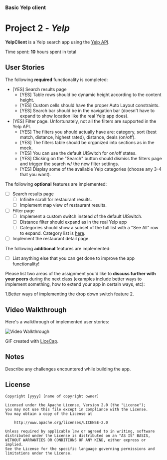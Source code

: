 ### Basic Yelp client

# Project 2 - *Yelp*

**YelpClient** is a Yelp search app using the [Yelp API](http://www.yelp.com/developers/documentation/v2/search_api).

Time spent: **10** hours spent in total

## User Stories

The following **required** functionality is completed:

- [YES] Search results page
   - [YES] Table rows should be dynamic height according to the content height.
   - [YES] Custom cells should have the proper Auto Layout constraints.
   - [YES] Search bar should be in the navigation bar (doesn't have to expand to show location like the real Yelp app does).
- [YES] Filter page. Unfortunately, not all the filters are supported in the Yelp API.
   - [YES] The filters you should actually have are: category, sort (best match, distance, highest rated), distance, deals (on/off).
   - [YES] The filters table should be organized into sections as in the mock.
   - [YES] You can use the default UISwitch for on/off states.
   - [YES] Clicking on the "Search" button should dismiss the filters page and trigger the search w/ the new filter settings.
   - [YES] Display some of the available Yelp categories (choose any 3-4 that you want).

The following **optional** features are implemented:

- [ ] Search results page
   - [ ] Infinite scroll for restaurant results.
   - [ ] Implement map view of restaurant results.
- [ ] Filter page
   - [ ] Implement a custom switch instead of the default UISwitch.
   - [ ] Distance filter should expand as in the real Yelp app
   - [ ] Categories should show a subset of the full list with a "See All" row to expand. Category list is [here](http://www.yelp.com/developers/documentation/category_list).
- [ ] Implement the restaurant detail page.

The following **additional** features are implemented:

- [ ] List anything else that you can get done to improve the app functionality!

Please list two areas of the assignment you'd like to **discuss further with your peers** during the next class (examples include better ways to implement something, how to extend your app in certain ways, etc):

1.Better ways of implementing the drop down switch feature
2.

## Video Walkthrough

Here's a walkthrough of implemented user stories:

<img src='http://i.imgur.com/link/to/your/gif/file.gif' title='Video Walkthrough' width='' alt='Video Walkthrough' />

GIF created with [LiceCap](http://www.cockos.com/licecap/).

## Notes

Describe any challenges encountered while building the app.

## License

    Copyright [yyyy] [name of copyright owner]

    Licensed under the Apache License, Version 2.0 (the "License");
    you may not use this file except in compliance with the License.
    You may obtain a copy of the License at

        http://www.apache.org/licenses/LICENSE-2.0

    Unless required by applicable law or agreed to in writing, software
    distributed under the License is distributed on an "AS IS" BASIS,
    WITHOUT WARRANTIES OR CONDITIONS OF ANY KIND, either express or implied.
    See the License for the specific language governing permissions and
    limitations under the License.
